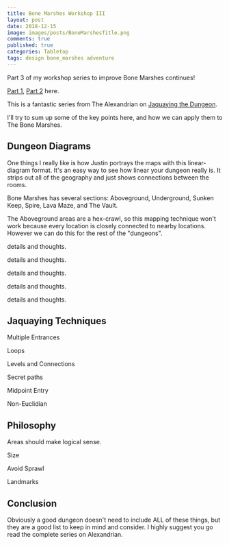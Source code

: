 ```yaml
---
title: Bone Marshes Workshop III
layout: post
date: 2018-12-15
image: images/posts/BoneMarshesTitle.png
comments: true
published: true
categories: Tabletop
tags: design bone_marshes adventure 
---
```


Part 3 of my workshop series to improve Bone Marshes continues! 

[Part 1](/david/2018/12/BoneMarshesWorkshop), [Part 2](/david/2018/12/BoneMarshesWorkshop2) here.

This is a fantastic series from The Alexandrian on [Jaquaying the Dungeon](http://thealexandrian.net/wordpress/13085/roleplaying-games/jaquaying-the-dungeon).

I'll try to sum up some of the key points here, and how we can apply them to The Bone Marshes.

## Dungeon Diagrams

One things I really like is how Justin portrays the maps with this linear-diagram format. It's an easy way to see how linear your dungeon really is. It strips out all of the geography and just shows connections between the rooms.

Bone Marshes has several sections: Aboveground, Underground, Sunken Keep, Spire, Lava Maze, and The Vault.

The Aboveground areas are a hex-crawl, so this mapping technique won't work because every location is closely connected to nearby locations. However we can do this for the rest of the "dungeons". 

<line map of the Underground>

details and thoughts.

<line map of the Sunken Keep>

details and thoughts.

<line map of the Spire>

details and thoughts.

<line map of the Vault>

details and thoughts.

<line map of the Lava Maze>

details and thoughts.

## Jaquaying Techniques

Multiple Entrances

Loops

Levels and Connections

Secret paths

Midpoint Entry

Non-Euclidian

## Philosophy

Areas should make logical sense.

Size

Avoid Sprawl

Landmarks

## Conclusion

Obviously a good dungeon doesn't need to include ALL of these things, but they are a good list to keep in mind and consider. I highly suggest you go read the complete series on Alexandrian.

